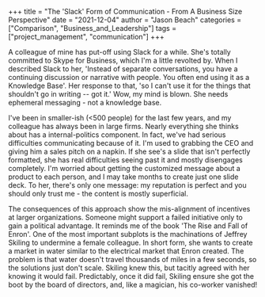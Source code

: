 
+++
title = "The 'Slack' Form of Communication - From A Business Size Perspective"
date = "2021-12-04"
author = "Jason Beach"
categories = ["Comparison", "Business_and_Leadership"]
tags = ["project_management", "communication"]
+++


A colleague of mine has put-off using Slack for a while.  She's totally committed to Skype for Business, which I'm a little revolted by.  When I described Slack to her, 'Instead of separate conversations, you have a continuing discussion or narrative with people.  You often end using it as a Knowledge Base'.  Her response to that, 'so I can't use it for the things that shouldn't go in writing -- got it.'  Wow, my mind is blown.  She needs ephemeral messaging - not a knowledge base.

I've been in smaller-ish (<500 people) for the last few years, and my colleague has always been in large firms.  Nearly everything she thinks about has a internal-politics component.  In fact, we've had serious difficulties communicating because of it.  I'm used to grabbing the CEO and giving him a sales pitch on a napkin.  If she see's a slide that isn't perfectly formatted, she has real difficulties seeing past it and mostly disengages completely.  I'm worried about getting the customized message about a product to each person, and I may take months to create just one slide deck.  To her, there's only one message: my reputation is perfect and you should only trust me - the content is mostly superficial.

The consequences of this approach show the mis-alignment of incentives at larger organizations.  Someone might support a failed initiative only to gain a political advantage.  It reminds me of the book 'The Rise and Fall of Enron'.  One of the most important subplots is the machinations of Jeffrey Skiling to undermine a female colleague.  In short form, she wants to create a market in water similar to the electrical market that Enron created.  The problem is that water doesn't travel thousands of miles in a few seconds, so the solutions just don't scale.  Skiling knew this, but tacitly agreed with her knowing it would fail.  Predictably, once it did fail, Skiling ensure she got the boot by the board of directors, and, like a magician, his co-worker vanished!

